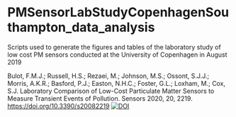 # PMSensorLabStudyCopenhagenSouthampton_data_analysis
 Scripts used to generate the figures and tables of the laboratory study of low cost PM sensors conducted at the University of Copenhagen in August 2019

Bulot, F.M.J.; Russell, H.S.; Rezaei, M.; Johnson, M.S.; Ossont, S.J.J.; Morris, A.K.R.; Basford, P.J.; Easton, N.H.C.; Foster, G.L.; Loxham, M.; Cox, S.J. Laboratory Comparison of Low-Cost Particulate Matter Sensors to Measure Transient Events of Pollution. Sensors 2020, 20, 2219. 
https://doi.org/10.3390/s20082219 
[![DOI](https://zenodo.org/badge/236051845.svg)](https://zenodo.org/badge/latestdoi/236051845)
